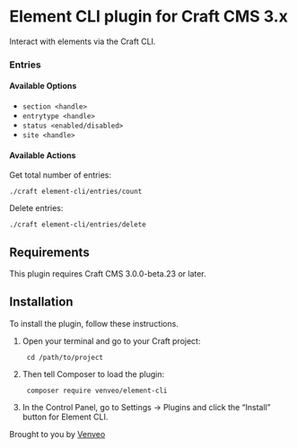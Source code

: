 # Element CLI plugin for Craft CMS 3.x

Interact with elements via the Craft CLI.

### Entries
#### Available Options
- `section <handle>`
- `entrytype <handle>`
- `status <enabled/disabled>`
- `site <handle>`

#### Available Actions
Get total number of entries:

`./craft element-cli/entries/count`

Delete entries:

`./craft element-cli/entries/delete`

## Requirements

This plugin requires Craft CMS 3.0.0-beta.23 or later.

## Installation

To install the plugin, follow these instructions.

1. Open your terminal and go to your Craft project:

        cd /path/to/project

2. Then tell Composer to load the plugin:

        composer require venveo/element-cli

3. In the Control Panel, go to Settings → Plugins and click the “Install” button for Element CLI.

Brought to you by [Venveo](https://venveo.com)
